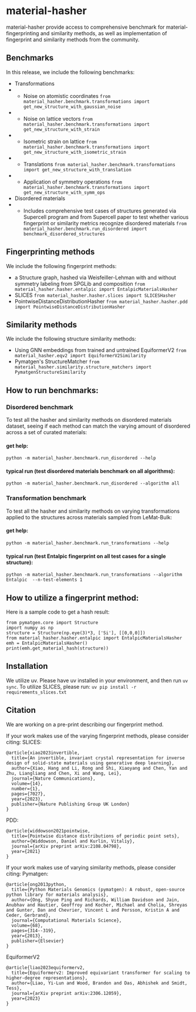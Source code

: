 # material-hasher
material-hasher provide access to comprehensive benchmark for material-fingerprinting and similarity methods, as well as implementation of fingerprint and similarity methods from the community.

## Benchmarks
In this release, we include the following benchmarks:
- Transformations
- - Noise on atomistic coordinates `from material_hasher.benchmark.transformations import get_new_structure_with_gaussian_noise`
- - Noise on lattice vectors `from material_hasher.benchmark.transformations import get_new_structure_with_strain`
- - Isometric strain on lattice `from material_hasher.benchmark.transformations import get_new_structure_with_isometric_strain`
- - Translations `from material_hasher.benchmark.transformations import get_new_structure_with_translation`
- - Application of symmetry operations `from material_hasher.benchmark.transformations import get_new_structure_with_symm_ops`
- Disordered materials
- - Includes comprehensive test cases of structures generated via Supercell program and from Supercell paper to test whether various fingerprint or similarity metrics recognize disordered materials `from material_hasher.benchmark.run_disordered import benchmark_disordered_structures`

## Fingerprinting methods
We include the following fingerprint methods:
- a Structure graph, hashed via Weisfeiller-Lehman with and without symmetry labeling from SPGLib and composition `from material_hasher.hasher.entalpic import EntalpicMaterialsHasher`
- SLICES `from material_hasher.hasher.slices import SLICESHasher`
- PointwiseDistanceDistributionHasher `from material_hasher.hasher.pdd import PointwiseDistanceDistributionHasher`

## Similarity methods
We include the following structure similarity methods:
- Using GNN embeddings from trained and untrained EquiformerV2 `from material_hasher.eqv2 import EquiformerV2Similarity`
- Pymatgen's StructureMatcher `from material_hasher.similarity.structure_matchers import PymatgenStructureSimilarity`

## How to run benchmarks:
### Disordered benchmark
To test all the hasher and similarity methods on disordered materials dataset, seeing if each method can match the varying amount of disordered across a set of curated materials:
#### get help:
`python -m material_hasher.benchmark.run_disordered --help`

#### typical run (test disordered materials benchmark on all algorithms):
`python -m material_hasher.benchmark.run_disordered --algorithm all`

### Transformation benchmark
To test all the hasher and similarity methods on varying transformations applied to the structures across materials sampled from LeMat-Bulk:
#### get help:
`python -m material_hasher.benchmark.run_transformations --help`

#### typical run (test Entalpic fingerprint on all test cases for a single structure):
`python -m material_hasher.benchmark.run_transformations --algorithm Entalpic  --n-test-elements 1`

## How to utilize a fingerprint method:
Here is a sample code to get a hash result:
```
from pymatgen.core import Structure
import numpy as np
structure = Structure(np.eye(3)*3, ['Si'], [[0,0,0]])
from material_hasher.hasher.entalpic import EntalpicMaterialsHasher
emh = EntalpicMaterialsHasher()
print(emh.get_material_hash(structure))
```

## Installation
We utilize uv. Please have uv installed in your environment, and then run `uv sync`.
To utilize SLICES, please run: `uv pip install -r requirements_slices.txt`


## Citation
We are working on a pre-print describing our fingerprint method.

If your work makes use of the varying fingerprint methods, please consider citing:
SLICES:
```
@article{xiao2023invertible,
  title={An invertible, invariant crystal representation for inverse design of solid-state materials using generative deep learning},
  author={Xiao, Hang and Li, Rong and Shi, Xiaoyang and Chen, Yan and Zhu, Liangliang and Chen, Xi and Wang, Lei},
  journal={Nature Communications},
  volume={14},
  number={1},
  pages={7027},
  year={2023},
  publisher={Nature Publishing Group UK London}
}
```
PDD: 
```
@article{widdowson2021pointwise,
  title={Pointwise distance distributions of periodic point sets},
  author={Widdowson, Daniel and Kurlin, Vitaliy},
  journal={arXiv preprint arXiv:2108.04798},
  year={2021}
}
```

If your work makes use of varying similarity methods, please consider citing:
Pymatgen:
```
@article{ong2013python,
  title={Python Materials Genomics (pymatgen): A robust, open-source python library for materials analysis},
  author={Ong, Shyue Ping and Richards, William Davidson and Jain, Anubhav and Hautier, Geoffroy and Kocher, Michael and Cholia, Shreyas and Gunter, Dan and Chevrier, Vincent L and Persson, Kristin A and Ceder, Gerbrand},
  journal={Computational Materials Science},
  volume={68},
  pages={314--319},
  year={2013},
  publisher={Elsevier}
}
```
EquiformerV2
```
@article{liao2023equiformerv2,
  title={Equiformerv2: Improved equivariant transformer for scaling to higher-degree representations},
  author={Liao, Yi-Lun and Wood, Brandon and Das, Abhishek and Smidt, Tess},
  journal={arXiv preprint arXiv:2306.12059},
  year={2023}
}
```
